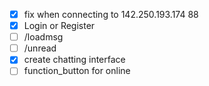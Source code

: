 - [X] fix when connecting to 142.250.193.174 88
- [X] Login or Register
- [ ] /loadmsg
- [ ] /unread 
- [X] create chatting interface
- [ ] function_button for online